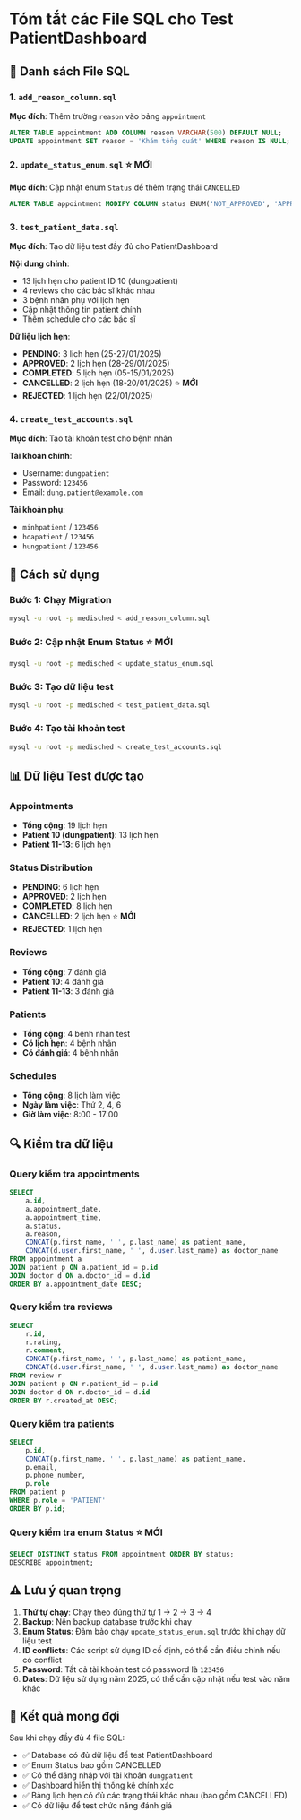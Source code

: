 # Tóm tắt các File SQL cho Test PatientDashboard

## 📁 Danh sách File SQL

### 1. `add_reason_column.sql`
**Mục đích**: Thêm trường `reason` vào bảng `appointment`
```sql
ALTER TABLE appointment ADD COLUMN reason VARCHAR(500) DEFAULT NULL;
UPDATE appointment SET reason = 'Khám tổng quát' WHERE reason IS NULL;
```

### 2. `update_status_enum.sql` ⭐ **MỚI**
**Mục đích**: Cập nhật enum `Status` để thêm trạng thái `CANCELLED`
```sql
ALTER TABLE appointment MODIFY COLUMN status ENUM('NOT_APPROVED', 'APPROVED', 'REJECTED', 'PENDING', 'COMPLETED', 'CANCELLED') DEFAULT NULL;
```

### 3. `test_patient_data.sql`
**Mục đích**: Tạo dữ liệu test đầy đủ cho PatientDashboard

**Nội dung chính**:
- 13 lịch hẹn cho patient ID 10 (dungpatient)
- 4 reviews cho các bác sĩ khác nhau
- 3 bệnh nhân phụ với lịch hẹn
- Cập nhật thông tin patient chính
- Thêm schedule cho các bác sĩ

**Dữ liệu lịch hẹn**:
- **PENDING**: 3 lịch hẹn (25-27/01/2025)
- **APPROVED**: 2 lịch hẹn (28-29/01/2025)  
- **COMPLETED**: 5 lịch hẹn (05-15/01/2025)
- **CANCELLED**: 2 lịch hẹn (18-20/01/2025) ⭐ **MỚI**
- **REJECTED**: 1 lịch hẹn (22/01/2025)

### 4. `create_test_accounts.sql`
**Mục đích**: Tạo tài khoản test cho bệnh nhân

**Tài khoản chính**:
- Username: `dungpatient`
- Password: `123456`
- Email: `dung.patient@example.com`

**Tài khoản phụ**:
- `minhpatient` / `123456`
- `hoapatient` / `123456`
- `hungpatient` / `123456`

## 🚀 Cách sử dụng

### Bước 1: Chạy Migration
```bash
mysql -u root -p medisched < add_reason_column.sql
```

### Bước 2: Cập nhật Enum Status ⭐ **MỚI**
```bash
mysql -u root -p medisched < update_status_enum.sql
```

### Bước 3: Tạo dữ liệu test
```bash
mysql -u root -p medisched < test_patient_data.sql
```

### Bước 4: Tạo tài khoản test
```bash
mysql -u root -p medisched < create_test_accounts.sql
```

## 📊 Dữ liệu Test được tạo

### Appointments
- **Tổng cộng**: 19 lịch hẹn
- **Patient 10 (dungpatient)**: 13 lịch hẹn
- **Patient 11-13**: 6 lịch hẹn

### Status Distribution
- **PENDING**: 6 lịch hẹn
- **APPROVED**: 2 lịch hẹn
- **COMPLETED**: 8 lịch hẹn
- **CANCELLED**: 2 lịch hẹn ⭐ **MỚI**
- **REJECTED**: 1 lịch hẹn

### Reviews
- **Tổng cộng**: 7 đánh giá
- **Patient 10**: 4 đánh giá
- **Patient 11-13**: 3 đánh giá

### Patients
- **Tổng cộng**: 4 bệnh nhân test
- **Có lịch hẹn**: 4 bệnh nhân
- **Có đánh giá**: 4 bệnh nhân

### Schedules
- **Tổng cộng**: 8 lịch làm việc
- **Ngày làm việc**: Thứ 2, 4, 6
- **Giờ làm việc**: 8:00 - 17:00

## 🔍 Kiểm tra dữ liệu

### Query kiểm tra appointments
```sql
SELECT 
    a.id,
    a.appointment_date,
    a.appointment_time,
    a.status,
    a.reason,
    CONCAT(p.first_name, ' ', p.last_name) as patient_name,
    CONCAT(d.user.first_name, ' ', d.user.last_name) as doctor_name
FROM appointment a
JOIN patient p ON a.patient_id = p.id
JOIN doctor d ON a.doctor_id = d.id
ORDER BY a.appointment_date DESC;
```

### Query kiểm tra reviews
```sql
SELECT 
    r.id,
    r.rating,
    r.comment,
    CONCAT(p.first_name, ' ', p.last_name) as patient_name,
    CONCAT(d.user.first_name, ' ', d.user.last_name) as doctor_name
FROM review r
JOIN patient p ON r.patient_id = p.id
JOIN doctor d ON r.doctor_id = d.id
ORDER BY r.created_at DESC;
```

### Query kiểm tra patients
```sql
SELECT 
    p.id,
    CONCAT(p.first_name, ' ', p.last_name) as patient_name,
    p.email,
    p.phone_number,
    p.role
FROM patient p
WHERE p.role = 'PATIENT'
ORDER BY p.id;
```

### Query kiểm tra enum Status ⭐ **MỚI**
```sql
SELECT DISTINCT status FROM appointment ORDER BY status;
DESCRIBE appointment;
```

## ⚠️ Lưu ý quan trọng

1. **Thứ tự chạy**: Chạy theo đúng thứ tự 1 → 2 → 3 → 4
2. **Backup**: Nên backup database trước khi chạy
3. **Enum Status**: Đảm bảo chạy `update_status_enum.sql` trước khi chạy dữ liệu test
4. **ID conflicts**: Các script sử dụng ID cố định, có thể cần điều chỉnh nếu có conflict
5. **Password**: Tất cả tài khoản test có password là `123456`
6. **Dates**: Dữ liệu sử dụng năm 2025, có thể cần cập nhật nếu test vào năm khác

## 🎯 Kết quả mong đợi

Sau khi chạy đầy đủ 4 file SQL:
- ✅ Database có đủ dữ liệu để test PatientDashboard
- ✅ Enum Status bao gồm CANCELLED
- ✅ Có thể đăng nhập với tài khoản `dungpatient`
- ✅ Dashboard hiển thị thống kê chính xác
- ✅ Bảng lịch hẹn có đủ các trạng thái khác nhau (bao gồm CANCELLED)
- ✅ Có dữ liệu để test chức năng đánh giá 